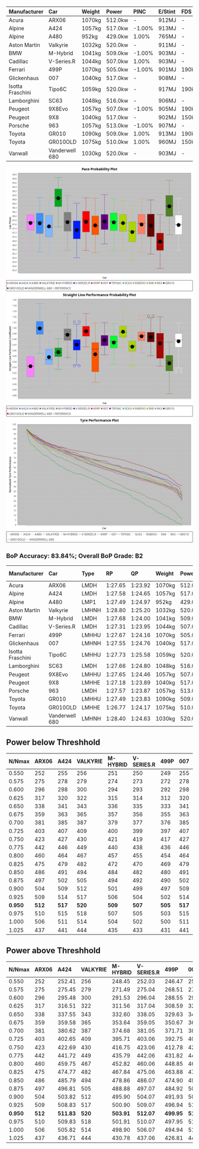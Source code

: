| Manufacturer     | Car            | Weight | Power   | PINC    | E/Stint | FDS     |
|:-|:-|:-|:-|:-|:-|:-|
| Acura            | ARX06          | 1070kg | 512.0kw |    -    | 912MJ   |    -    |
| Alpine           | A424           | 1057kg | 517.0kw | -1.00%  | 913MJ   |    -    |
| Alpine           | A480           | 952kg  | 429.0kw | 1.00%   | 765MJ   |    -    |
| Aston Martin     | Valkyrie       | 1032kg | 520.0kw |    -    | 911MJ   |    -    |
| BMW              | M-Hybrid       | 1041kg | 509.0kw | -1.00%  | 903MJ   |    -    |
| Cadillac         | V-Series.R     | 1044kg | 507.0kw | 1.00%   | 903MJ   |    -    |
| Ferrari          | 499P           | 1070kg | 505.0kw | -1.00%  | 901MJ   | 190kph  |
| Glickenhaus      | 007            | 1040kg | 517.0kw |    -    | 908MJ   |    -    |
| Isotta Fraschini | Tipo6C         | 1059kg | 520.0kw |    -    | 917MJ   | 190kph  |
| Lamborghini      | SC63           | 1048kg | 516.0kw |    -    | 906MJ   |    -    |
| Peugeot          | 9X8Evo         | 1057kg | 507.0kw | -1.00%  | 905MJ   | 190kph  |
| Peugeot          | 9X8            | 1040kg | 517.0kw |    -    | 902MJ   | 150kph  |
| Porsche          | 963            | 1057kg | 513.0kw | -1.00%  | 907MJ   |    -    |
| Toyota           | GR010          | 1090kg | 509.0kw | 1.00%   | 913MJ   | 190kph  |
| Toyota           | GR010OLD       | 1075kg | 510.0kw | 1.00%   | 960MJ   | 150kph  |
| Vanwall          | Vanderwell 680 | 1030kg | 520.0kw |    -    | 903MJ   |    -    |

![PACECHART](./IMG/ACOMETHOD.png)
![STRAIGHTLINEPERFORMANCECHART](./IMG/ACOMETHOD_sp.png)
![TYREPERFORMANCECHART](./IMG/ACOMETHOD_tw.png)

### BoP Accuracy: 83.84%; Overall BoP Grade: B2
| Manufacturer     | Car            | Type  | RP      | QP      | Weight | Power¹  | Threshhold | PINC    | Power²   | E/Stint | AVG Vmax  | FDS     | RDLC | L/Stint | BOP-Grade | Model Accuracy | Model Points | Match%  | SimDiff |
|:-|:-|:-|:-|:-|:-|:-|:-|:-|:-|:-|:-|:-|:-|:-|:-|:-|:-|:-|:-|
| Acura            | ARX06          | LMDH  | 1:27.65 | 1:23.92 | 1070kg | 512.0kw | 210.0kph   |    -    | 512.00kw |  912MJ  | 270.87kph |    -    | 1.00 | 43      | +B2       | 100.00%        | 996          | 82.80%  | #       |
| Alpine           | A424           | LMDH  | 1:27.58 | 1:24.65 | 1057kg | 517.0kw | 210.0kph   | -1.00%  | 511.80kw |  913MJ  | 282.40kph |    -    | 0.99 | 43      | ~A1       | 99.49%         | 1360         | 99.20%  | #       |
| Alpine           | A480           | LMP1  | 1:27.49 | 1:24.97 |  952kg | 429.0kw | 210.0kph   | 1.00%   | 433.30kw |  765MJ  | 271.92kph |    -    | 0.97 | 40      | -A2       | 97.75%         | 1567         | 94.09%  | #       |
| Aston Martin     | Valkyrie       | LMHNH | 1:28.80 | 1:25.20 | 1032kg | 520.0kw | 210.0kph   |    -    | 520.00kw |  911MJ  | 277.04kph |    -    | 1.03 | 43      | +Ω1       | 100.00%        | 312          | 46.37%  | #       |
| BMW              | M-Hybrid       | LMDH  | 1:27.68 | 1:24.00 | 1041kg | 509.0kw | 210.0kph   | -1.00%  | 503.90kw |  903MJ  | 281.19kph |    -    | 1.01 | 43      | ~A1       | 98.62%         | 2363         | 100.00% | #       |
| Cadillac         | V-Series.R     | LMDH  | 1:27.31 | 1:23.95 | 1044kg | 507.0kw | 210.0kph   | 1.00%   | 512.10kw |  903MJ  | 277.73kph |    -    | 1.02 | 43      | -B2       | 98.50%         | 4201         | 82.98%  | #       |
| Ferrari          | 499P           | LMHHU | 1:27.67 | 1:24.16 | 1070kg | 505.0kw | 210.0kph   | -1.00%  | 500.00kw |  901MJ  | 279.46kph | 190kph  | 1.02 | 43      | ~A1       | 100.00%        | 4441         | 100.00% | #       |
| Glickenhaus      | 007            | LMHNH | 1:27.55 | 1:24.76 | 1040kg | 517.0kw | 210.0kph   |    -    | 517.00kw |  908MJ  | 275.84kph |    -    | 0.96 | 43      | ~A1       | 94.07%         | 2174         | 98.29%  | #       |
| Isotta Fraschini | Tipo6C         | LMHHU | 1:27.73 | 1:25.58 | 1059kg | 520.0kw | 210.0kph   |    -    | 520.00kw |  917MJ  | 278.89kph | 190kph  | 1.05 | 43      | +C2       | 98.48%         | 130          | 73.46%  | #       |
| Lamborghini      | SC63           | LMDH  | 1:27.66 | 1:24.80 | 1048kg | 516.0kw | 210.0kph   |    -    | 516.00kw |  906MJ  | 278.33kph |    -    | 1.04 | 43      | ~A1       | 100.00%        | 784          | 99.53%  | #       |
| Peugeot          | 9X8Evo         | LMHHU | 1:27.65 | 1:24.46 | 1057kg | 507.0kw | 210.0kph   | -1.00%  | 501.90kw |  905MJ  | 280.78kph | 190kph  | 0.99 | 43      | +B2       | 100.00%        | 808          | 84.97%  | #       |
| Peugeot          | 9X8            | LMHHE | 1:27.18 | 1:23.89 | 1040kg | 517.0kw | 210.0kph   |    -    | 517.00kw |  902MJ  | 276.96kph | 150kph  | 1.02 | 43      | -C1       | 98.79%         | 5064         | 75.27%  | #       |
| Porsche          | 963            | LMDH  | 1:27.57 | 1:23.87 | 1057kg | 513.0kw | 210.0kph   | -1.00%  | 507.90kw |  907MJ  | 279.42kph |    -    | 1.00 | 43      | ~A1       | 99.87%         | 12613        | 96.61%  | #       |
| Toyota           | GR010          | LMHHU | 1:27.49 | 1:23.83 | 1090kg | 509.0kw | 210.0kph   | 1.00%   | 514.10kw |  913MJ  | 277.55kph | 190kph  | 1.00 | 43      | -A2       | 99.73%         | 2956         | 92.87%  | #       |
| Toyota           | GR010OLD       | LMHHE | 1:26.77 | 1:24.17 | 1075kg | 510.0kw | 210.0kph   | 1.00%   | 515.10kw |  960MJ  | 276.65kph | 150kph  | 1.02 | 43      | -E2       | 94.62%         | 880          | 50.93%  | #       |
| Vanwall          | Vanderwell 680 | LMHNH | 1:28.40 | 1:24.63 | 1030kg | 520.0kw | 210.0kph   |    -    | 520.00kw |  903MJ  | 274.22kph |    -    | 1.01 | 43      | +D2       | 99.09%         | 544          | 64.05%  | #       |

## Power below Threshhold
| N/Nmax    | ARX06   | A424    | VALKYRIE | M-HYBRID | V-SERIES.R | 499P    | 007     | TIPO6C  | SC63    | 9X8EVO  | 9X8     | 963     | GR010   | GR010OLD | VANDERWELL 680 | ​     | RPM      | A480       |
|:-|:-|:-|:-|:-|:-|:-|:-|:-|:-|:-|:-|:-|:-|:-|:-|:-|:-|:-|
|  0.550    |  252    |  255    |  256     |  251     |  250       |  249    |  255    |  256    |  254    |  250    |  255    |  253    |  251    |  251     |  256           |  ​    |   --     |  0.00      |
|  0.575    |  275    |  278    |  279     |  274     |  273       |  272    |  278    |  279    |  277    |  273    |  278    |  276    |  274    |  274     |  279           |  ​    |   --     |  0.00      |
|  0.600    |  296    |  298    |  300     |  294     |  293       |  292    |  298    |  300    |  298    |  293    |  298    |  296    |  294    |  295     |  300           |  ​    |   --     |  0.00      |
|  0.625    |  317    |  320    |  322     |  315     |  314       |  312    |  320    |  322    |  319    |  314    |  320    |  317    |  315    |  316     |  322           |  ​    |   --     |  0.00      |
|  0.650    |  338    |  341    |  343     |  336     |  335       |  333    |  341    |  343    |  340    |  335    |  341    |  338    |  336    |  337     |  343           |  ​    |   --     |  0.00      |
|  0.675    |  359    |  363    |  365     |  357     |  356       |  355    |  363    |  365    |  362    |  356    |  363    |  360    |  357    |  358     |  365           |  ​    |   --     |  0.00      |
|  0.700    |  381    |  385    |  387     |  379     |  377       |  376    |  385    |  387    |  384    |  377    |  385    |  382    |  379    |  380     |  387           |  ​    |   --     |  0.00      |
|  0.725    |  403    |  407    |  409     |  400     |  399       |  397    |  407    |  409    |  406    |  399    |  407    |  403    |  400    |  401     |  409           |  ​    |   --     |  0.00      |
|  0.750    |  423    |  427    |  430     |  421     |  419       |  417    |  427    |  430    |  427    |  419    |  427    |  424    |  421    |  422     |  430           |  ​    |   --     |  0.00      |
|  0.775    |  442    |  446    |  449     |  440     |  438       |  436    |  446    |  449    |  446    |  438    |  446    |  443    |  440    |  441     |  449           |  ​    |  5000    |  253.55    |
|  0.800    |  460    |  464    |  467     |  457     |  455       |  454    |  464    |  467    |  463    |  455    |  464    |  461    |  457    |  458     |  467           |  ​    |  5500    |  299.65    |
|  0.825    |  475    |  479    |  482     |  472     |  470       |  469    |  479    |  482    |  478    |  470    |  479    |  476    |  472    |  473     |  482           |  ​    |  6000    |  334.73    |
|  0.850    |  486    |  491    |  494     |  484     |  482       |  480    |  491    |  494    |  490    |  482    |  491    |  487    |  484    |  485     |  494           |  ​    |  6500    |  377.83    |
|  0.875    |  497    |  502    |  505     |  494     |  492       |  490    |  502    |  505    |  501    |  492    |  502    |  498    |  494    |  495     |  505           |  ​    |  7000    |  421.92    |
|  0.900    |  504    |  509    |  512     |  501     |  499       |  497    |  509    |  512    |  508    |  499    |  509    |  505    |  501    |  502     |  512           |  ​    |  7500    |  432.95    |
|  0.925    |  509    |  514    |  517     |  506     |  504       |  502    |  514    |  517    |  513    |  504    |  514    |  510    |  506    |  507     |  517           |  ​    |  8000    |  428.94    |
| **0.950** | **512** | **517** | **520**  | **509**  | **507**    | **505** | **517** | **520** | **516** | **507** | **517** | **513** | **509** | **510**  | **520**        | **​** | **8500** | **431.94** |
|  0.975    |  510    |  515    |  518     |  507     |  505       |  503    |  515    |  518    |  514    |  505    |  515    |  511    |  507    |  508     |  518           |  ​    |  9000    |  215.47    |
|  1.000    |  506    |  511    |  514     |  504     |  502       |  500    |  511    |  514    |  510    |  502    |  511    |  507    |  504    |  505     |  514           |  ​    |   --     |  0.00      |
|  1.025    |  437    |  441    |  444     |  435     |  433       |  431    |  441    |  444    |  441    |  433    |  441    |  438    |  435    |  436     |  444           |  ​    |   --     |  0.00      |

## Power above Threshhold
| N/Nmax    | ARX06   | A424       | VALKYRIE | M-HYBRID   | V-SERIES.R | 499P       | 007     | TIPO6C  | SC63    | 9X8EVO     | 9X8     | 963        | GR010      | GR010OLD   | VANDERWELL 680 | ​     | RPM      | A480       |
|:-|:-|:-|:-|:-|:-|:-|:-|:-|:-|:-|:-|:-|:-|:-|:-|:-|:-|:-|
|  0.550    |  252    |  252.41    |  256     |  248.45    |  252.03    |  246.47    |  255    |  256    |  254    |  247.46    |  255    |  250.43    |  253.04    |  254.05    |  256           |  ​    |   --     |  0.00      |
|  0.575    |  275    |  275.45    |  279     |  271.49    |  275.04    |  268.51    |  278    |  279    |  277    |  270.50    |  278    |  273.47    |  276.05    |  277.05    |  279           |  ​    |   --     |  0.00      |
|  0.600    |  296    |  295.48    |  300     |  291.53    |  296.04    |  288.55    |  298    |  300    |  298    |  290.54    |  298    |  293.50    |  297.05    |  297.06    |  300           |  ​    |   --     |  0.00      |
|  0.625    |  317    |  316.51    |  322     |  311.56    |  317.04    |  308.59    |  320    |  322    |  319    |  310.58    |  320    |  314.54    |  318.06    |  319.06    |  322           |  ​    |   --     |  0.00      |
|  0.650    |  338    |  337.55    |  343     |  332.60    |  338.05    |  329.63    |  341    |  343    |  340    |  331.61    |  341    |  335.57    |  339.06    |  340.07    |  343           |  ​    |   --     |  0.00      |
|  0.675    |  359    |  359.58    |  365     |  353.64    |  359.05    |  350.67    |  363    |  365    |  362    |  352.65    |  363    |  356.61    |  361.06    |  362.07    |  365           |  ​    |   --     |  0.00      |
|  0.700    |  381    |  380.62    |  387     |  374.68    |  381.05    |  371.71    |  385    |  387    |  384    |  373.69    |  385    |  377.65    |  383.07    |  383.07    |  387           |  ​    |   --     |  0.00      |
|  0.725    |  403    |  402.65    |  409     |  395.71    |  403.06    |  392.75    |  407    |  409    |  406    |  394.73    |  407    |  399.68    |  404.07    |  405.08    |  409           |  ​    |   --     |  0.00      |
|  0.750    |  423    |  422.69    |  430     |  416.75    |  423.06    |  412.78    |  427    |  430    |  427    |  414.77    |  427    |  419.72    |  425.07    |  426.08    |  430           |  ​    |   --     |  0.00      |
|  0.775    |  442    |  441.72    |  449     |  435.79    |  442.06    |  431.82    |  446    |  449    |  446    |  433.80    |  446    |  438.75    |  444.08    |  445.09    |  449           |  ​    |  5000    |  253.55    |
|  0.800    |  460    |  459.75    |  467     |  452.82    |  460.06    |  448.85    |  464    |  467    |  463    |  450.84    |  464    |  455.78    |  462.08    |  463.09    |  467           |  ​    |  5500    |  299.65    |
|  0.825    |  475    |  474.77    |  482     |  467.84    |  475.06    |  463.88    |  479    |  482    |  478    |  465.86    |  479    |  470.81    |  477.08    |  478.09    |  482           |  ​    |  6000    |  334.73    |
|  0.850    |  486    |  485.79    |  494     |  478.86    |  486.07    |  474.90    |  491    |  494    |  490    |  476.88    |  491    |  482.83    |  488.09    |  489.09    |  494           |  ​    |  6500    |  377.83    |
|  0.875    |  497    |  496.81    |  505     |  488.88    |  497.07    |  484.92    |  502    |  505    |  501    |  486.90    |  502    |  492.84    |  499.09    |  500.10    |  505           |  ​    |  7000    |  421.92    |
|  0.900    |  504    |  503.82    |  512     |  495.90    |  504.07    |  491.93    |  509    |  512    |  508    |  493.92    |  509    |  499.86    |  506.09    |  507.10    |  512           |  ​    |  7500    |  432.95    |
|  0.925    |  509    |  508.83    |  517     |  500.90    |  509.07    |  496.94    |  514    |  517    |  513    |  498.92    |  514    |  504.86    |  511.09    |  512.10    |  517           |  ​    |  8000    |  428.94    |
| **0.950** | **512** | **511.83** | **520**  | **503.91** | **512.07** | **499.95** | **517** | **520** | **516** | **501.93** | **517** | **507.87** | **514.09** | **515.10** | **520**        | **​** | **8500** | **431.94** |
|  0.975    |  510    |  509.83    |  518     |  501.91    |  510.07    |  497.95    |  515    |  518    |  514    |  499.93    |  515    |  505.87    |  512.09    |  513.10    |  518           |  ​    |  9000    |  215.47    |
|  1.000    |  506    |  505.82    |  514     |  498.90    |  506.07    |  494.94    |  511    |  514    |  510    |  496.92    |  511    |  502.86    |  508.09    |  509.10    |  514           |  ​    |   --     |  0.00      |
|  1.025    |  437    |  436.71    |  444     |  430.78    |  437.06    |  426.81    |  441    |  444    |  441    |  428.79    |  441    |  433.74    |  439.08    |  440.09    |  444           |  ​    |   --     |  0.00      |
